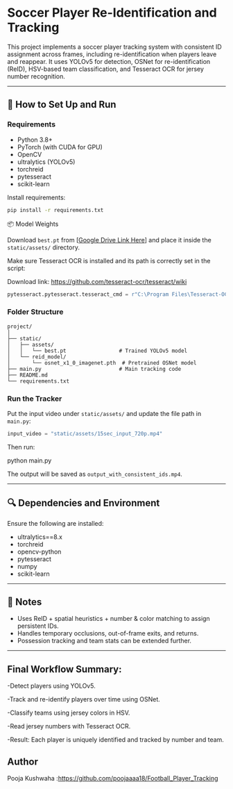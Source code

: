
# Soccer Player Re-Identification and Tracking

This project implements a soccer player tracking system with consistent ID assignment across frames, including re-identification when players leave and reappear. It uses YOLOv5 for detection, OSNet for re-identification (ReID), HSV-based team classification, and Tesseract OCR for jersey number recognition.

---

## 🚀 How to Set Up and Run

### Requirements

- Python 3.8+
- PyTorch (with CUDA for GPU)
- OpenCV
- ultralytics (YOLOv5)
- torchreid
- pytesseract
- scikit-learn

Install requirements:

```bash
pip install -r requirements.txt
```

📦 Model Weights

Download `best.pt` from [[Google Drive Link Here](https://drive.google.com/drive/folders/1Nx6H_n0UUI6L-6i8WknXd4Cv2c3VjZTP?usp=sharing)] and place it inside the `static/assets/` directory.


Make sure Tesseract OCR is installed and its path is correctly set in the script:


Download link: https://github.com/tesseract-ocr/tesseract/wiki

```python
pytesseract.pytesseract.tesseract_cmd = r"C:\Program Files\Tesseract-OCR\tesseract.exe"
```

### Folder Structure

```
project/
│
├── static/
│   ├── assets/
│   │   └── best.pt                 # Trained YOLOv5 model
│   └── reid_model/
│       └── osnet_x1_0_imagenet.pth  # Pretrained OSNet model
├── main.py                         # Main tracking code
├── README.md
└── requirements.txt
```

### Run the Tracker

Put the input video under `static/assets/` and update the file path in `main.py`:

```python
input_video = "static/assets/15sec_input_720p.mp4"
```

Then run:

python main.py


The output will be saved as `output_with_consistent_ids.mp4`.

---

## 🔍 Dependencies and Environment

Ensure the following are installed:

- ultralytics==8.x
- torchreid
- opencv-python
- pytesseract
- numpy
- scikit-learn

---

## 📌 Notes

- Uses ReID + spatial heuristics + number & color matching to assign persistent IDs.
- Handles temporary occlusions, out-of-frame exits, and returns.
- Possession tracking and team stats can be extended further.

---

## Final Workflow Summary:
-Detect players using YOLOv5.

-Track and re-identify players over time using OSNet.

-Classify teams using jersey colors in HSV.

-Read jersey numbers with Tesseract OCR.

-Result: Each player is uniquely identified and tracked by number and team.
## Author
Pooja Kushwaha :https://github.com/poojaaaa18/Football_Player_Tracking
